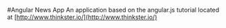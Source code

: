 #Angular News App
An application based on the angular.js tutorial located at [http://www.thinkster.io/](http://www.thinkster.io/)